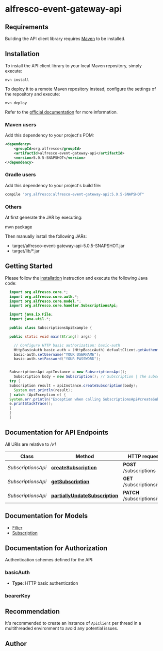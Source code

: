 # alfresco-event-gateway-api

## Requirements

Building the API client library requires [Maven](https://maven.apache.org) to be installed.

## Installation

To install the API client library to your local Maven repository, simply execute:

```shell
mvn install
```

To deploy it to a remote Maven repository instead, configure the settings of the repository and execute:

```shell
mvn deploy
```

Refer to the [official documentation](https://maven.apache.org/plugins/maven-deploy-plugin/usage.html) for more information.

### Maven users

Add this dependency to your project's POM:

```xml
<dependency>
    <groupId>org.alfresco</groupId>
    <artifactId>alfresco-event-gateway-api</artifactId>
    <version>5.0.5-SNAPSHOT</version>
</dependency>
```

### Gradle users

Add this dependency to your project's build file:

```groovy
compile "org.alfresco:alfresco-event-gateway-api:5.0.5-SNAPSHOT"
```

### Others

At first generate the JAR by executing:

mvn package

Then manually install the following JARs:

* target/alfresco-event-gateway-api-5.0.5-SNAPSHOT.jar
* target/lib/*.jar

## Getting Started

Please follow the [installation](#installation) instruction and execute the following Java code:

```java
  import org.alfresco.core.*;
  import org.alfresco.core.auth.*;
  import org.alfresco.core.model.*;
  import org.alfresco.core.handler.SubscriptionsApi;

  import java.io.File;
  import java.util.*;

  public class SubscriptionsApiExample {

  public static void main(String[] args) {

    // Configure HTTP basic authorization: basic-auth
    HttpBasicAuth basic-auth = (HttpBasicAuth) defaultClient.getAuthentication("basic-auth");
    basic-auth.setUsername("YOUR USERNAME");
    basic-auth.setPassword("YOUR PASSWORD");


  SubscriptionsApi apiInstance = new SubscriptionsApi();
    Subscription body = new Subscription(); // Subscription | The subscription object to be created
  try {
  Subscription result = apiInstance.createSubscription(body);
    System.out.println(result);
  } catch (ApiException e) {
  System.err.println("Exception when calling SubscriptionsApi#createSubscription");
  e.printStackTrace();
  }
  }
  }
```

## Documentation for API Endpoints

All URIs are relative to */v1*

Class | Method | HTTP request | Description
------------ | ------------- | ------------- | -------------
*SubscriptionsApi* | [**createSubscription**](docs/SubscriptionsApi.md#createSubscription) | **POST** /subscriptions | 
*SubscriptionsApi* | [**getSubscription**](docs/SubscriptionsApi.md#getSubscription) | **GET** /subscriptions/{id} | 
*SubscriptionsApi* | [**partiallyUpdateSubscription**](docs/SubscriptionsApi.md#partiallyUpdateSubscription) | **PATCH** /subscriptions/{id} | 

## Documentation for Models

 - [Filter](docs/Filter.md)
 - [Subscription](docs/Subscription.md)

## Documentation for Authorization

Authentication schemes defined for the API:
### basicAuth

- **Type**: HTTP basic authentication

### bearerKey



## Recommendation

It's recommended to create an instance of `ApiClient` per thread in a multithreaded environment to avoid any potential issues.

## Author



